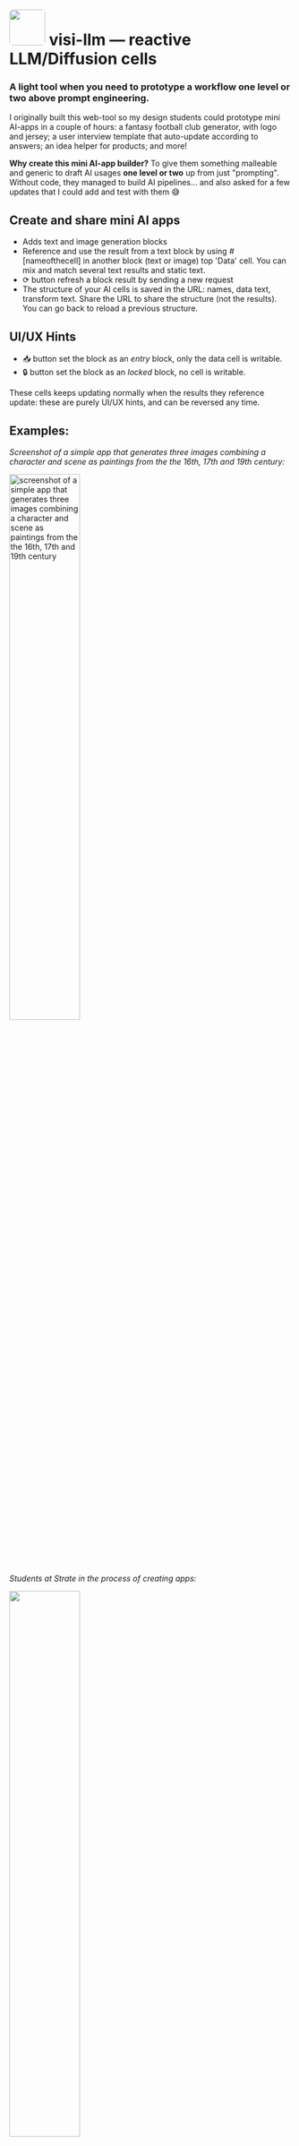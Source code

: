 # <img width="64rem" style="border-radius: 0.4rem;" src="https://github.com/BenthamRealities/visi-llm/assets/109677/2b06f84a-0775-4504-9663-39771bcde312"> visi-llm — reactive LLM/Diffusion cells

### A light tool when you need to prototype a workflow one level or two above prompt engineering.

I originally built this web-tool so my design students could prototype mini AI-apps in a couple of hours: a fantasy football club generator, with logo and jersey; a user interview template that auto-update according to answers; an idea helper for products; and more!

**Why create this mini AI-app builder?** To give them something malleable and generic to draft AI usages **one level or two** up from just "prompting". Without code, they managed to build AI pipelines… and also asked for a few updates that I could add and test with them 😅

## Create and share mini AI apps 

- Adds text and image generation blocks
- Reference and use the result from a text block by using #[nameofthecell] in another block (text or image) top 'Data' cell. You can mix and match several text results and static text.
- ⟳ button refresh a block result by sending a new request
- The structure of your AI cells is saved in the URL: names, data text, transform text. Share the URL to share the structure (not the results). You can go back to reload a previous structure.

## UI/UX Hints

- 📥 button set the block as an _entry_ block, only the data cell is writable.
- 🔒 button set the block as an _locked_ block, no cell is writable. 

These cells keeps updating normally when the results they reference update: these are purely UI/UX hints, and can be reversed any time.

## Examples:

_Screenshot of a simple app that generates three images combining a character and scene as paintings from the the 16th, 17th and 19th century:_

<img width="50%" alt="screenshot of a simple app that generates three images combining a character and scene as paintings from the the 16th, 17th and 19th century" src="https://github.com/BenthamRealities/visi-llm/assets/109677/3b3b56c0-dacd-4618-8b40-646637319bc6">

_Students at Strate in the process of creating apps:_

<img width="50%"  src="https://github.com/BenthamRealities/visi-llm/assets/109677/61eca7e3-2e43-466f-bfe0-17600de69943">

<img width="50%"  src="https://github.com/BenthamRealities/visi-llm/assets/109677/603b4b68-c4dc-4019-bdb0-44d1415647bc">


